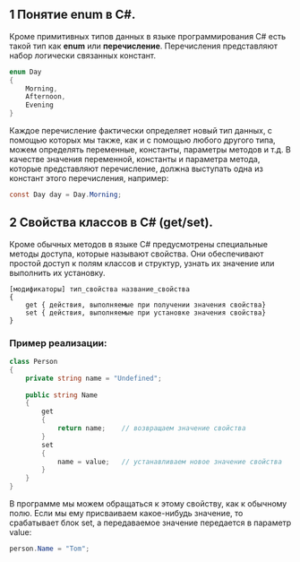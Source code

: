 ## 1 Понятие enum в С#.

Кроме примитивных типов данных в языке программирования C# есть такой тип как **enum** или **перечисление**. Перечисления представляют набор логически связанных констант.

```cs
enum Day
{
    Morning,
    Afternoon,
    Evening
}
```

Каждое перечисление фактически определяет новый тип данных, с помощью которых мы также, как и с помощью любого другого типа, можем определять переменные, константы, параметры методов и т.д. В качестве значения переменной, константы и параметра метода, которые представляют перечисление, должна выступать одна из констант этого перечисления, например:

```cs
const Day day = Day.Morning;
```

## 2 Свойства классов в C# (get/set).

Кроме обычных методов в языке C# предусмотрены специальные методы доступа, которые называют свойства. Они обеспечивают простой доступ к полям классов и структур, узнать их значение или выполнить их установку.

```
[модификаторы] тип_свойства название_свойства
{
    get { действия, выполняемые при получении значения свойства}
    set { действия, выполняемые при установке значения свойства}
}
```

### Пример реализации:
```cs
class Person
{
    private string name = "Undefined";
 
    public string Name
    {
        get
        {
            return name;    // возвращаем значение свойства
        }
        set
        {
            name = value;   // устанавливаем новое значение свойства
        }
    }
}
```

В программе мы можем обращаться к этому свойству, как к обычному полю. Если мы ему присваиваем какое-нибудь значение, то срабатывает блок set, а передаваемое значение передается в параметр value:

```cs
person.Name = "Tom";
```